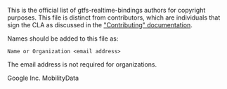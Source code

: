 This is the official list of gtfs-realtime-bindings authors for copyright purposes.
This file is distinct from contributors, which are individuals that sign the CLA as discussed in the ["Contributing" documentation](CONTRIBUTING.md).

Names should be added to this file as:

`Name or Organization <email address>`

The email address is not required for organizations.

Google Inc.
MobilityData
